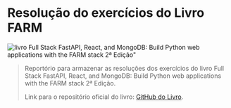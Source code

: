 # Resolução do exercícios do Livro FARM

![livro Full Stack FastAPI, React, and MongoDB: Build Python web applications with the FARM stack 2ª Edição"](https://m.media-amazon.com/images/I/61B-+w9p-+L._UF1000,1000_QL80_.jpg)

> Reportório para armazenar as resoluções dos exercícios do livro Full Stack FastAPI, React, and MongoDB: Build Python web applications with the FARM stack 2ª Edição.
> 
> Link para o repositório oficial do livro: [GitHub do Livro](https://github.com/PacktPublishing/Full-Stack-FastAPI-React-and-MongoDB-2nd-Edition).
